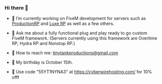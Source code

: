 ### Hi there 👋

- 🔭 I’m currently working on FiveM development for servers such as [ProductionRP](https://www.productionrp.net/) and [Luxe RP](https://discord.gg/luxeroleplay) as well as a few others.
- 💬 Ask me about a fully functional plug and play ready to go custom FiveM framework. (Servers currently using this framework are Overtime RP, Hydra RP and Nonstop RP.)
- 📧 How to reach me: tinytankproductions@gmail.com
- 🎂 My birthday is October 15th.


- 🏃 Use code "55YT1NYNA3" at <https://cyberwirehosting.com/> for 10% off❗